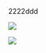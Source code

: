 

2222ddd

![](http://upload-images.jianshu.io/upload_images/51001-4fa214529101be31.jpg?imageMogr2/auto-orient/strip%7CimageView2/2/w/1240)


![](http://upload-images.jianshu.io/upload_images/51001-e501f7dd8b9181a7.jpg?imageMogr2/auto-orient/strip%7CimageView2/2/w/1240)